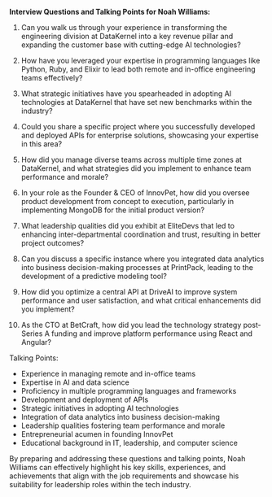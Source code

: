 **Interview Questions and Talking Points for Noah Williams:**

1. Can you walk us through your experience in transforming the engineering division at DataKernel into a key revenue pillar and expanding the customer base with cutting-edge AI technologies?

2. How have you leveraged your expertise in programming languages like Python, Ruby, and Elixir to lead both remote and in-office engineering teams effectively?

3. What strategic initiatives have you spearheaded in adopting AI technologies at DataKernel that have set new benchmarks within the industry?

4. Could you share a specific project where you successfully developed and deployed APIs for enterprise solutions, showcasing your expertise in this area?

5. How did you manage diverse teams across multiple time zones at DataKernel, and what strategies did you implement to enhance team performance and morale?

6. In your role as the Founder & CEO of InnovPet, how did you oversee product development from concept to execution, particularly in implementing MongoDB for the initial product version?

7. What leadership qualities did you exhibit at EliteDevs that led to enhancing inter-departmental coordination and trust, resulting in better project outcomes?

8. Can you discuss a specific instance where you integrated data analytics into business decision-making processes at PrintPack, leading to the development of a predictive modeling tool?

9. How did you optimize a central API at DriveAI to improve system performance and user satisfaction, and what critical enhancements did you implement?

10. As the CTO at BetCraft, how did you lead the technology strategy post-Series A funding and improve platform performance using React and Angular?

Talking Points:
- Experience in managing remote and in-office teams
- Expertise in AI and data science
- Proficiency in multiple programming languages and frameworks
- Development and deployment of APIs
- Strategic initiatives in adopting AI technologies
- Integration of data analytics into business decision-making
- Leadership qualities fostering team performance and morale
- Entrepreneurial acumen in founding InnovPet
- Educational background in IT, leadership, and computer science

By preparing and addressing these questions and talking points, Noah Williams can effectively highlight his key skills, experiences, and achievements that align with the job requirements and showcase his suitability for leadership roles within the tech industry.